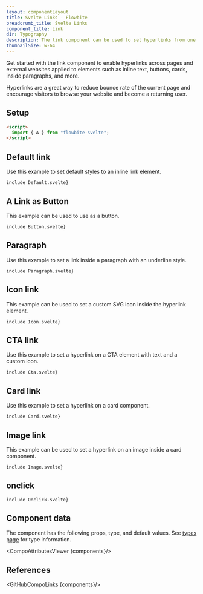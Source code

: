 ```yaml
---
layout: componentLayout
title: Svelte Links - Flowbite
breadcrumb_title: Svelte Links
component_title: Link
dir: Typography
description: The link component can be used to set hyperlinks from one page to another or to an external website when clicking on an inline text item, button, or card
thumnailSize: w-64
---
```


<script>
  import { CompoAttributesViewer, GitHubCompoLinks, toKebabCase } from '../../utils'
  import { A } from '$lib'
  
  const components = 'A'
</script>

Get started with the link component to enable hyperlinks across pages and external websites applied to elements such as inline text, buttons, cards, inside paragraphs, and more.

Hyperlinks are a great way to reduce bounce rate of the current page and encourage visitors to browse your website and become a returning user.

## Setup

```html
<script>
  import { A } from "flowbite-svelte";
</script>
```

## Default link

Use this example to set default styles to an inline link element.

```svelte example
include Default.svelte}
```

## A Link as Button

This example can be used to use as a button.

```svelte example class="h-24"
include Button.svelte}
```

## Paragraph

Use this example to set a link inside a paragraph with an underline style.

```svelte example
include Paragraph.svelte}
```

## Icon link

This example can be used to set a custom SVG icon inside the hyperlink element.

```svelte example
include Icon.svelte}
```

## CTA link

Use this example to set a hyperlink on a CTA element with text and a custom icon.

```svelte example
include Cta.svelte}
```

## Card link

Use this example to set a hyperlink on a card component.

```svelte example
include Card.svelte}
```

## Image link

This example can be used to set a hyperlink on an image inside a card component.

```svelte example
include Image.svelte}
```

## onclick

```svelte example
include Onclick.svelte}
```

## Component data

The component has the following props, type, and default values. See [types page](/docs/pages/typescript) for type information.

<CompoAttributesViewer {components}/>

## References

<GitHubCompoLinks {components}/>
